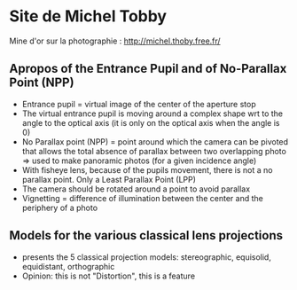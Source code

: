 # Site de Michel Tobby

Mine d'or sur la photographie : http://michel.thoby.free.fr/

## Apropos of the Entrance Pupil and of No-Parallax Point (NPP)

* Entrance pupil = virtual image of the center of the aperture stop
* The virtual entrance pupil is moving around a complex shape wrt to the angle to the optical axis (it is only on the optical axis when the angle is 0)
* No Parallax point (NPP) = point around which the camera can be pivoted that allows the total absence of parallax between two overlapping photo => used to make panoramic photos (for a given incidence angle)
* With fisheye lens, because of the pupils movement, there is not a no parallax point. Only a Least Parallax Point (LPP)
* The camera should be rotated around a point to avoid parallax
* Vignetting = difference of illumination between the center and the periphery of a photo

## Models for the various classical lens projections

* presents the 5 classical projection models: stereographic, equisolid, equidistant, orthographic
* Opinion: this is not "Distortion", this is a feature